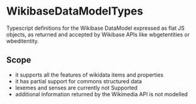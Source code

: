 # WikibaseDataModelTypes

Typescript definitions for the Wikibase DataModel expressed as flat JS objects,
as returned and accepted by Wikibase APIs like wbgetentities or wbeditentity.

## Scope
- it supports all the features of wikidata items and properties
- it has partial support for commons structured data
- lexemes and senses are currently not Supported
- additional information returned by the Wikimedia API is not modelled
